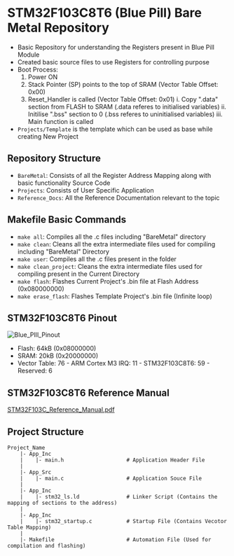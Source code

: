 # STM32F103C8T6 (Blue Pill) Bare Metal Repository
  - Basic Repository for understanding the Registers present in Blue Pill Module
  - Created basic source files to use Registers for controlling purpose
  - Boot Process:
      1. Power ON
      2. Stack Pointer (SP) points to the top of SRAM (Vector Table Offset: 0x00)
      3. Reset_Handler is called (Vector Table Offset: 0x01)
         i. Copy ".data" section from FLASH to SRAM (.data referes to initialised variables)
         ii. Initilise ".bss" section to 0 (.bss referes to uninitialised variables)
         iii. Main function is called 
  - `Projects/Template` is the template which can be used as base while creating New Project

## Repository Structure
  - `BareMetal`: Consists of all the Register Address Mapping along with basic functionality Source Code
  - `Projects`: Consists of User Specific Application
  - `Reference_Docs`: All the Reference Documentation relevant to the topic

## Makefile Basic Commands
  - `make all`: Compiles all the .c files including "BareMetal" directory
  - `make clean`: Cleans all the extra intermediate files used for compiling including "BareMetal" Directory
  - `make user`: Compiles all the .c files present in the folder
  - `make clean_project`: Cleans the extra intermediate files used for compiling present in the Current Directory
  - `make flash`: Flashes Current Project's .bin file at Flash Address (0x080000000)
  - `make erase_flash`: Flashes Template Project's .bin file (Infinite loop) 

## STM32F103C8T6 Pinout
![Blue_PIll_Pinout](https://github.com/user-attachments/assets/13d3a619-ac7a-4799-9715-64730e110f1b)
  - Flash: 64kB (0x08000000)
  - SRAM: 20kB (0x20000000)
  - Vector Table: 76
        - ARM Cortex M3 IRQ: 11
        - STM32F103C8T6: 59 
        - Reserved: 6

## STM32F103C8T6 Reference Manual
[STM32F103C_Reference_Manual.pdf](https://github.com/user-attachments/files/17596951/STM32F103C_Reference_Manual.pdf)

## Project Structure
```
Project_Name
    |- App_Inc
    |    |- main.h                    # Application Header File
    |
    |- App_Src
    |    |- main.c                    # Application Souce File
    |
    |- App_Inc
    |    |- stm32_ls.ld               # Linker Script (Contains the mapping of sections to the address)
    |
    |- App_Inc
    |    |- stm32_startup.c           # Startup File (Contains Vecotor Table Mapping)
    |
    |- Makefile                       # Automation File (Used for compilation and flashing)
```
